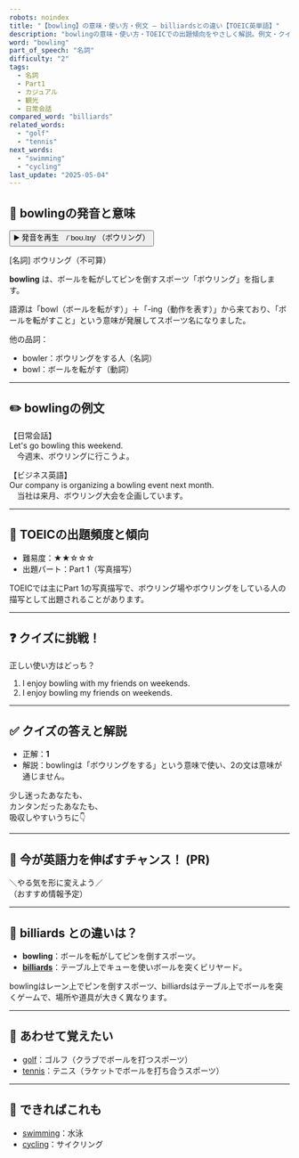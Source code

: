 ```yaml
---
robots: noindex
title: "【bowling】の意味・使い方・例文 ― billiardsとの違い【TOEIC英単語】"
description: "bowlingの意味・使い方・TOEICでの出題傾向をやさしく解説。例文・クイズ付きでbilliardsとの違いもわかりやすく学べます。"
word: "bowling"
part_of_speech: "名詞"
difficulty: "2"
tags:
  - 名詞
  - Part1
  - カジュアル
  - 観光
  - 日常会話
compared_word: "billiards"
related_words:
  - "golf"
  - "tennis"
next_words:
  - "swimming"
  - "cycling"
last_update: "2025-05-04"
---
```


## 🔰 bowlingの発音と意味

<button class="play-audio" onclick="playTTS('bowling')">
  <span class="play-audio-main">
    ▶️ 発音を再生　/ˈboʊ.lɪŋ/
  </span>
  <span class="play-audio-sub">
    （ボウリング）
  </span>
</button>

[名詞] ボウリング（不可算）

**bowling** は、ボールを転がしてピンを倒すスポーツ「ボウリング」を指します。

語源は「bowl（ボールを転がす）」＋「-ing（動作を表す）」から来ており、「ボールを転がすこと」という意味が発展してスポーツ名になりました。

他の品詞：  
- bowler：ボウリングをする人（名詞）
- bowl：ボールを転がす（動詞）

---

## ✏️ bowlingの例文

【日常会話】  
Let's go bowling this weekend.  
　今週末、ボウリングに行こうよ。

【ビジネス英語】  
Our company is organizing a bowling event next month.  
　当社は来月、ボウリング大会を企画しています。

---

## 🎯 TOEICの出題頻度と傾向

- 難易度：★★☆☆☆
- 出題パート：Part 1（写真描写）

TOEICでは主にPart 1の写真描写で、ボウリング場やボウリングをしている人の描写として出題されることがあります。

---

## ❓ クイズに挑戦！

正しい使い方はどっち？

1. I enjoy bowling with my friends on weekends.  
2. I enjoy bowling my friends on weekends.

---

## ✅ クイズの答えと解説

- 正解：**1**
- 解説：bowlingは「ボウリングをする」という意味で使い、2の文は意味が通じません。

少し迷ったあなたも、  
カンタンだったあなたも、  
吸収しやすいうちに👇️

---

## 🚀 今が英語力を伸ばすチャンス！ (PR)

<div class="info-center">
＼やる気を形に変えよう／<br>  
（おすすめ情報予定）
</div>

---

## 🤔  billiards との違いは？

- **bowling**：ボールを転がしてピンを倒すスポーツ。
- **[billiards](/word/billiards/)**：テーブル上でキューを使いボールを突くビリヤード。

bowlingはレーン上でピンを倒すスポーツ、billiardsはテーブル上でボールを突くゲームで、場所や道具が大きく異なります。

---

## 🧩 あわせて覚えたい

- [golf](/word/golf/)：ゴルフ（クラブでボールを打つスポーツ）
- [tennis](/word/tennis/)：テニス（ラケットでボールを打ち合うスポーツ）

---

## 📖 できればこれも

- [swimming](/word/swimming/)：水泳
- [cycling](/word/cycling/)：サイクリング

<!-- cvid: aid41_bid12 -->
